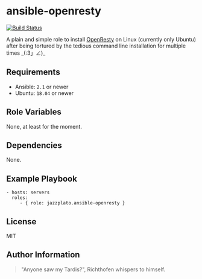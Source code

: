 ansible-openresty
=========

[![Build Status](https://travis-ci.org/jazzplato/ansible-role-install-openresty.svg?branch=master)](https://travis-ci.org/jazzplato/ansible-role-install-openresty)

A plain and simple role to install [OpenResty](https://openresty.org/en/) on Linux (currently only Ubuntu) after being tortured by the tedious command line installation for multiple times \_(:3」∠)\_

Requirements
------------

- Ansible: `2.1` or newer
- Ubuntu: `18.04` or newer

Role Variables
--------------

None, at least for the moment.

Dependencies
------------

None.

Example Playbook
----------------

    - hosts: servers
      roles:
         - { role: jazzplato.ansible-openresty }

License
-------

MIT

Author Information
------------------

> "Anyone saw my Tardis?", Richthofen whispers to himself.
